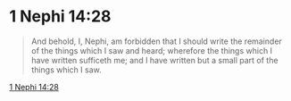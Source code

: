 # 1 Nephi 14:28

> And behold, I, Nephi, am forbidden that I should write the remainder of the things which I saw and heard; wherefore the things which I have written sufficeth me; and I have written but a small part of the things which I saw.

[1 Nephi 14:28](https://www.churchofjesuschrist.org/study/scriptures/bofm/1-ne/14?lang=eng&id=p28#p28)


